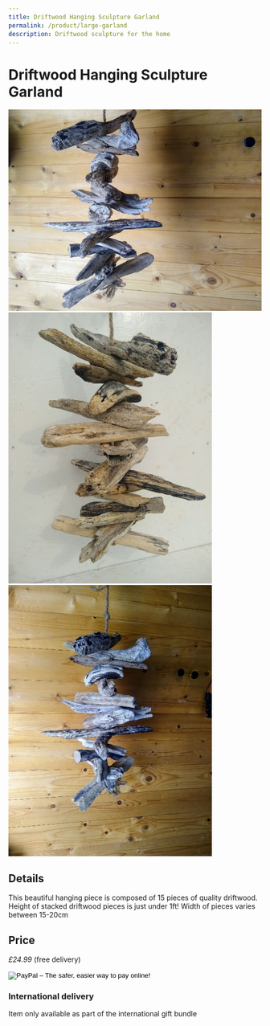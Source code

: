 ```yaml
---
title: Driftwood Hanging Sculpture Garland
permalink: /product/large-garland
description: Driftwood sculpture for the home
---
```


# Driftwood Hanging Sculpture Garland

<div class="row">
  <div class="column">
    <img src="/assets/images/garlandart1-680.jpg"
alt="Driftwood Sculpture"/>
  </div> 
<div class="column">
    <img src="/assets/images/garlandart3-L.jpg"
alt="Hanging Driftwood Sculpture" />
</div> 
<div class="column">
    <img src="/assets/images/garlandart2-L.jpg"
alt="Large Driftwood Garland" />
 </div> 
<div class="column">
  
  </div>
 </div>


## Details
This beautiful hanging piece is composed of 15 pieces of quality  driftwood. Height of stacked driftwood pieces is just under 1ft! Width of pieces varies between 15-20cm 


## Price

_£24.99_ (free delivery)

<form target="paypal" action="https://www.paypal.com/cgi-bin/webscr" method="post">
<input type="hidden" name="cmd" value="_s-xclick">
<input type="hidden" name="hosted_button_id" value="GXWY77K89RWPU">
<input type="image" src="https://www.paypalobjects.com/en_GB/i/btn/btn_cart_LG.gif" border="0" name="submit" alt="PayPal – The safer, easier way to pay online!">
<img alt="" border="0" src="https://www.paypalobjects.com/en_GB/i/scr/pixel.gif" width="1" height="1">
</form>



### International delivery
Item only available as part of the
international gift bundle
